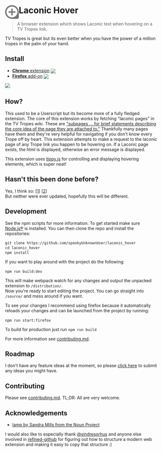 # <img src="media/icon.svg" width="45" align="left"> Laconic Hover

[link-cws]: https://chrome.google.com/webstore/detail/laconic-hover/ignndocldlheghlflchdbokagecncgmm "Version published on Chrome Web Store"
[link-amo]: https://addons.mozilla.org/en-US/firefox/addon/laconic-hover/ "Version published on Mozilla Add-ons"

> A browser extension which shows Laconic text when hovering on a TV Tropes link.

TV Tropes is great but its even better when you have the power of a million tropes in the palm of your hand.

## Install

- [**Chrome** extension][link-cws] [<img valign="middle" src="https://img.shields.io/chrome-web-store/v/ignndocldlheghlflchdbokagecncgmm.svg?label=%20">][link-cws]
- [**Firefox** add-on][link-amo] [<img valign="middle" src="https://img.shields.io/amo/v/laconic-hover.svg?label=%20">][link-amo]

<p align = "left">
    <img width="750" src="https://user-images.githubusercontent.com/16196262/48306356-c8d67b80-e53f-11e8-94fb-6564224b73a3.gif">
</p>

## How?

This used to be a Userscript but its become more of a fully fledged extension. The core of this extension works by fetching "laconic pages" in the TV Tropes wiki. These are ["subpages ... for brief statements describing the core idea of the page they are attached to."](https://tvtropes.org/pmwiki/pmwiki.php/Main/LaconicWiki)  Thankfully many pages have them and they're very helpful for navigating if you don't know every Trope off by heart. This extension attempts to make a request to the laconic page of any Trope link you happen to be hovering on. If a Laconic page exists, the html is displayed, otherwise an error message is displayed.

This extension uses [tippy.js](https://atomiks.github.io/tippyjs/) for controlling and displaying hovering elements, which is super neat!

## Hasn't this been done before?

Yes, I think so:
\[[1](http://userscripts-mirror.org/scripts/show/130346)]
\[[2](https://chrome.google.com/webstore/detail/tropes-helper-beta/nbmecnaokkbfonmbplonmnekhiklkjlm)]  
But neither were ever updated, hopefully this will be different.

## Development

See the npm scripts for more information. To get started make sure [Node.js®](https://nodejs.org/en/) is installed. You can then clone the repo and install the repositories:

```shell
git clone https://github.com/spookyUnknownUser/laconic_hover
cd laconic_hover
npm install
```

If you want to play around with the project do the following:

`npm run build:dev`

This will make webpack watch for any changes and output the unpacked extension to `/distribution/`.  
Now you're ready to start editing the project. You can go straight into `/source/` and mess around if you want.

To see your changes I recommend using firefox because it automatically reloads your changes and can be launched from the project by running:

`npm run start:firefox`

To build for production just run `npm run build`

For more information see [contributing.md](contributing.md).

## Roadmap

I don't have any feature ideas at the moment, so please [click here](https://github.com/spookyUnknownUser/laconic_hover/issues/new) to submit any ideas you might have.

## Contributing

Please see [contributing.md](contributing.md). TL;DR: All are very welcome.

## Acknowledgements

- [lamp by Sandra Mills from the Noun Project](https://thenounproject.com/search/?q=lamp+shade&i=121407)

I would also like to especially thank [@sindresorhus](https://github.com/sindresorhus) and anyone else involved in [refined-github](https://github.com/sindresorhus/refined-github/) for figuring out how to structure a modern web extension and making it easy to copy that structure :)
